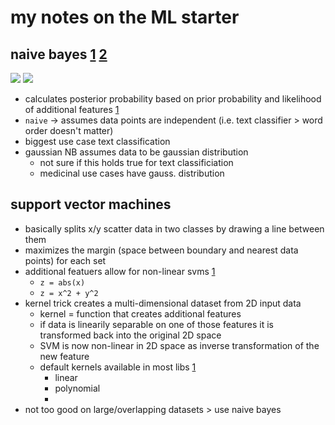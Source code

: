 # my notes on the ML starter

## naive bayes [1](http://scikit-learn.org/stable/modules/naive_bayes.html) [2](https://en.wikipedia.org/wiki/Naive_Bayes_classifier)

![](https://wikimedia.org/api/rest_v1/media/math/render/svg/52bd0ca5938da89d7f9bf388dc7edcbd546c118e)
![](https://wikimedia.org/api/rest_v1/media/math/render/svg/b0122d84d632cc399d2a49924797f37a7db53b0c)

* calculates posterior probability based on prior probability and likelihood of additional features [1](https://en.wikipedia.org/wiki/Naive_Bayes_classifier#Gender_classification)
* `naive` -> assumes data points are independent (i.e. text classifier > word order doesn't matter)
* biggest use case text classification
* gaussian NB assumes data to be gaussian distribution
  * not sure if this holds true for text classificiation
  * medicinal use cases have gauss. distribution


## support vector machines

* basically splits x/y scatter data in two classes by drawing a line between them
* maximizes the margin (space between boundary and nearest data points) for each set
* additional featuers allow for non-linear svms [1](https://classroom.udacity.com/courses/ud120/lessons/2252188570/concepts/24280485540923)
  * `z = abs(x)`
  * `z = x^2 + y^2`
* kernel trick creates a multi-dimensional dataset from 2D input data
  * kernel = function that creates additional features
  * if data is linearily separable on one of those features it is transformed back into the original 2D space
  * SVM is now non-linear in 2D space as inverse transformation of the new feature
  * default kernels available in most libs [1](http://scikit-learn.org/stable/modules/svm.html#kernel-functions)
    * linear
    * polynomial
    * 
* not too good on large/overlapping datasets > use naive bayes

